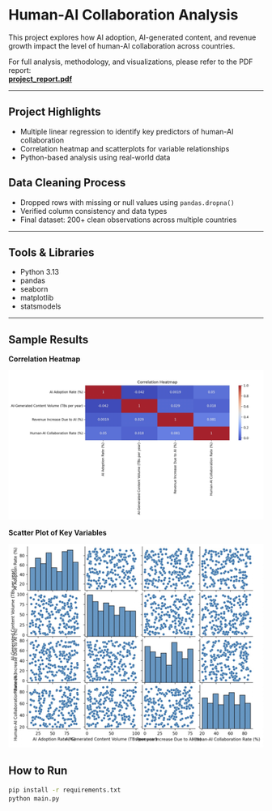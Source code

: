 # Human-AI Collaboration Analysis

This project explores how AI adoption, AI-generated content, and revenue growth impact the level of human-AI collaboration across countries.

For full analysis, methodology, and visualizations, please refer to the PDF report:  
[**project_report.pdf**](./project_report.pdf)

---

## Project Highlights

- Multiple linear regression to identify key predictors of human-AI collaboration
- Correlation heatmap and scatterplots for variable relationships
- Python-based analysis using real-world data

## Data Cleaning Process

- Dropped rows with missing or null values using `pandas.dropna()`
- Verified column consistency and data types
- Final dataset: 200+ clean observations across multiple countries

---

##  Tools & Libraries

- Python 3.13
- pandas
- seaborn
- matplotlib
- statsmodels

---
## Sample Results

**Correlation Heatmap**

![Correlation Heatmap](./screenshots/correlation%20heatmap.jpg)

**Scatter Plot of Key Variables**

![Scatter Plot](./screenshots/scatter_plot.jpg)

##  How to Run

```bash
pip install -r requirements.txt
python main.py
